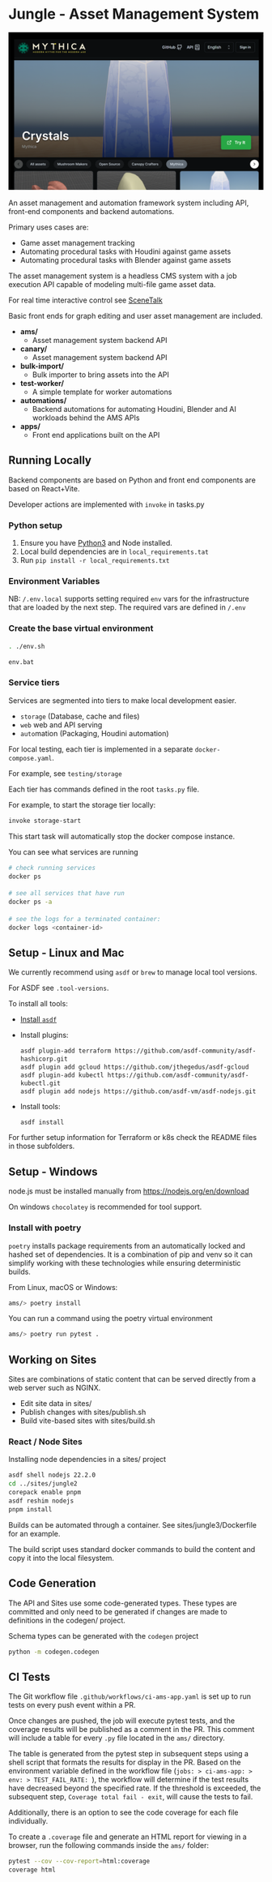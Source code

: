 # Jungle - Asset Management System

![Jungle Screenshot](docs/index-screenshot.png)

An asset management and automation framework system including API, front-end components and backend automations.

Primary uses cases are:

* Game asset management tracking
* Automating procedural tasks with Houdini against game assets
* Automating procedural tasks with Blender against game assets

The asset management system is a headless CMS system with a job execution API capable of modeling 
multi-file game asset data.

For real time interactive control see [SceneTalk](https://github.com/MythicaAI/scenetalk)

Basic front ends for graph editing and user asset management are included.

* **ams/**             
  * Asset management system backend API
* **canary/**             
  * Asset management system backend API
* **bulk-import/**             
  * Bulk importer to bring assets into the API
* **test-worker/**             
  * A simple template for worker automations
* **automations/**
  * Backend automations for automating Houdini, Blender and AI workloads behind the AMS APIs
* **apps/**
  * Front end applications built on the API

## Running Locally

Backend components are based on Python and front end components are based on React+Vite.

Developer actions are implemented with `invoke` in tasks.py

### Python setup
1. Ensure you have [Python3](https://python.org) and Node installed.
1. Local build dependencies are in `local_requirements.tat`
1. Run `pip install -r local_requirements.txt`


### Environment Variables
NB: `/.env.local` supports setting required `env` vars for the infrastructure that are loaded by the next step. 
The required vars are defined in `/.env`

### Create the base virtual environment

```bash
. ./env.sh
```

```cmd
env.bat
```

### Service tiers

Services are segmented into tiers to make local development easier.

* `storage` (Database, cache and files)
* `web` web and API serving
* `auto`mation (Packaging, Houdini automation)

For local testing, each tier is implemented in a separate `docker-compose.yaml`.

For example, see `testing/storage`

Each tier has commands defined in the root `tasks.py` file.

For example, to start the storage tier locally:

```bash
invoke storage-start
```

This start task will automatically stop the docker compose instance.

You can see what services are running

```bash
# check running services
docker ps

# see all services that have run
docker ps -a

# see the logs for a terminated container:
docker logs <container-id>
```

## Setup - Linux and Mac

We currently recommend using `asdf` or `brew` to manage local tool versions. 

For ASDF see `.tool-versions`.

To install all tools:

- [Install `asdf`](https://asdf-vm.com/guinpde/getting-started.html)

- Install plugins:

  ``` shell
  asdf plugin-add terraform https://github.com/asdf-community/asdf-hashicorp.git
  asdf plugin add gcloud https://github.com/jthegedus/asdf-gcloud
  asdf plugin-add kubectl https://github.com/asdf-community/asdf-kubectl.git
  asdf plugin add nodejs https://github.com/asdf-vm/asdf-nodejs.git
  ```

- Install tools:

  ``` shell
  asdf install
  ```

For further setup information for Terraform or k8s check the README
files in those subfolders.

## Setup - Windows

node.js must be installed manually from https://nodejs.org/en/download

On windows `chocolatey` is recommended for tool support.

### Install with poetry

`poetry` installs package requirements from an automatically locked
and hashed set of dependencies. It is a combination of pip and venv so it can
simplify working with these technologies while ensuring deterministic builds.

From Linux, macOS or Windows:

```bash
ams/> poetry install
```

You can run a command using the poetry virtual environment

```bash
ams/> poetry run pytest .
```

## Working on Sites

Sites are combinations of static content that can be served directly from a web server such
as NGINX.

* Edit site data in sites/<sitename>
* Publish changes with sites/publish.sh <sitename>
* Build vite-based sites with sites/build.sh <sitename>


### React / Node Sites

Installing node dependencies in a sites/ project

```bash
asdf shell nodejs 22.2.0
cd ../sites/jungle2
corepack enable pnpm
asdf reshim nodejs
pnpm install
```

Builds can be automated through a container. See sites/jungle3/Dockerfile for an example.

The build script uses standard docker commands to build the content and copy it into the local
filesystem.

## Code Generation

The API and Sites use some code-generated types. These types are committed and only need to be generated
if changes are made to definitions in the codegen/ project.

Schema types can be generated with the `codegen` project

```bash
python -m codegen.codegen
```


## CI Tests

The Git workflow file `.github/workflows/ci-ams-app.yaml` is set up to run tests on every push event within a PR.

Once changes are pushed, the job will execute pytest tests, and the coverage results will be published as a comment in the PR. This comment will include a table for every `.py` file located in the `ams/` directory.

The table is generated from the pytest step in subsequent steps using a shell script that formats the results for display in the PR. Based on the environment variable defined in the workflow file (`jobs: > ci-ams-app: > env: > TEST_FAIL_RATE: `), the workflow will determine if the test results have decreased beyond the specified rate. If the threshold is exceeded, the subsequent step, `Coverage total fail - exit`, will cause the tests to fail.

Additionally, there is an option to see the code coverage for each file individually.

To create a `.coverage` file and generate an HTML report for viewing in a browser, run the following commands inside the `ams/` folder:

```bash
pytest --cov --cov-report=html:coverage
coverage html
```


